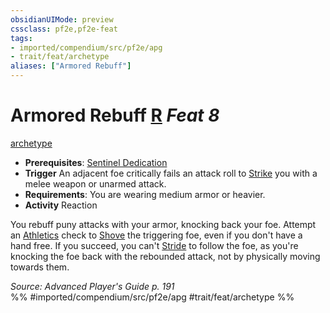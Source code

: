 ```yaml
---
obsidianUIMode: preview
cssclass: pf2e,pf2e-feat
tags:
- imported/compendium/src/pf2e/apg
- trait/feat/archetype
aliases: ["Armored Rebuff"]
---
```

# Armored Rebuff  [R](chapter-9-playing-the-game.md#Actions "Reaction") *Feat 8*  
[archetype](archetype.md)  

- **Prerequisites**: [Sentinel Dedication](sentinel-dedication-apg.md)
- **Trigger** An adjacent foe critically fails an attack roll to [Strike](strike.md) you with a melee weapon or unarmed attack.
- **Requirements**: You are wearing medium armor or heavier.
- **Activity** Reaction

You rebuff puny attacks with your armor, knocking back your foe. Attempt an [Athletics](../skills.md#Athletics) check to [Shove](rules/actions/shove.md) the triggering foe, even if you don't have a hand free. If you succeed, you can't [Stride](stride.md) to follow the foe, as you're knocking the foe back with the rebounded attack, not by physically moving towards them.

*Source: Advanced Player's Guide p. 191*  
%% #imported/compendium/src/pf2e/apg #trait/feat/archetype %%